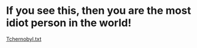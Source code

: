 # If you see this, then you are the most idiot person in the world!

[Tchernobyl.txt](https://github.com/user-attachments/files/21149658/Tchernobyl.txt)
